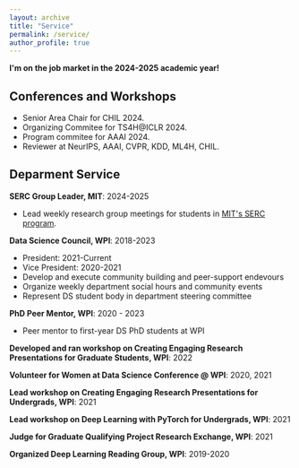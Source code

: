 ```yaml
---
layout: archive
title: "Service"
permalink: /service/
author_profile: true
---
```


**I'm on the job market in the 2024-2025 academic year!** 

## Conferences and Workshops

- Senior Area Chair for CHIL 2024.
- Organizing Commitee for TS4H@ICLR 2024.
- Program commitee for AAAI 2024. 
- Reviewer at NeurIPS, AAAI, CVPR, KDD, ML4H, CHIL.

<!-- I am enthusiastic about the importance of community support in research and
academia. During my PhD I have worked to foster social bonds and
collaboration within WPI’s Data Science department. An open and supportive
learning environment is invaluable, especially for individuals in demographics
underrepresented in STEM. I have listed a selection of my efforts to enrich
and support the data science community below. -->

## Deparment Service

**SERC Group Leader, MIT**: 2024-2025
- Lead weekly research group meetings for students in [MIT's SERC program](https://computing.mit.edu/cross-cutting/social-and-ethical-responsibilities-of-computing/serc-scholars-program/). 

**Data Science Council, WPI**: 2018-2023
- President: 2021-Current
- Vice President: 2020-2021
- Develop and execute community building and peer-support endevours
- Organize weekly department social hours and community events 
- Represent DS student body in department steering committee

**PhD Peer Mentor, WPI**: 2020 - 2023
- Peer mentor to first-year DS PhD students at WPI 

**Developed and ran workshop on Creating Engaging Research Presentations for Graduate Students, WPI**: 2022

**Volunteer for Women at Data Science Conference @ WPI**: 2020, 2021

**Lead workshop on Creating Engaging Research Presentations for Undergrads, WPI**: 2021

**Lead workshop on Deep Learning with PyTorch for Undergrads, WPI**: 2021

**Judge for Graduate Qualifying Project Research Exchange, WPI**: 2021

**Organized Deep Learning Reading Group, WPI**: 2019-2020

